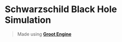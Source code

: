# Schwarzschild Black Hole Simulation

> Made using [__Groot Engine__](https://github.com/hippmatthew/groot-engine)